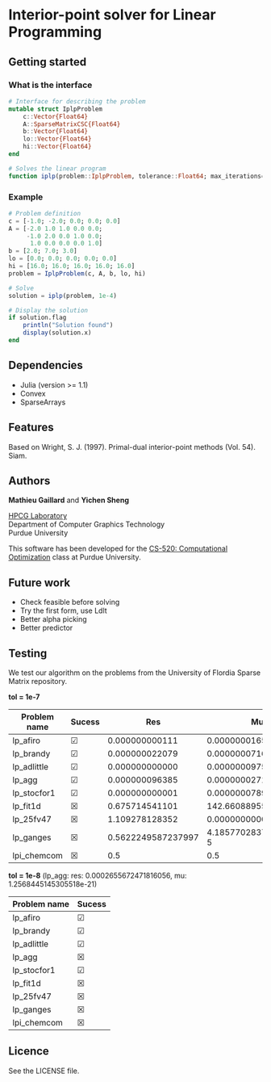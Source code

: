 Interior-point solver for Linear Programming
============================================

## Getting started

### What is the interface
```Julia
# Interface for describing the problem
mutable struct IplpProblem
    c::Vector{Float64}
    A::SparseMatrixCSC{Float64}
    b::Vector{Float64}
    lo::Vector{Float64}
    hi::Vector{Float64}
end

# Solves the linear program
function iplp(problem::IplpProblem, tolerance::Float64; max_iterations=100)
```
### Example
```Julia
# Problem definition
c = [-1.0; -2.0; 0.0; 0.0; 0.0]
A = [-2.0 1.0 1.0 0.0 0.0;
     -1.0 2.0 0.0 1.0 0.0;
      1.0 0.0 0.0 0.0 1.0]
b = [2.0; 7.0; 3.0]
lo = [0.0; 0.0; 0.0; 0.0; 0.0]
hi = [16.0; 16.0; 16.0; 16.0; 16.0]
problem = IplpProblem(c, A, b, lo, hi)

# Solve
solution = iplp(problem, 1e-4)

# Display the solution
if solution.flag
    println("Solution found")
    display(solution.x)
end
```

## Dependencies

- Julia (version >= 1.1)
- Convex
- SparseArrays

## Features
Based on Wright, S. J. (1997). Primal-dual interior-point methods (Vol. 54). Siam.

## Authors
**Mathieu Gaillard** and **Yichen Sheng**

[HPCG Laboratory](http://hpcg.purdue.edu/)  
Department of Computer Graphics Technology  
Purdue University

This software has been developed for the [CS-520: Computational Optimization](https://www.cs.purdue.edu/homes/dgleich/cs520-2019) class at Purdue University.

## Future work

- Check feasible before solving
- Try the first form, use Ldlt
- Better alpha picking
- Better predictor 

## Testing
We test our algorithm on the problems from the University of Flordia Sparse Matrix repository.

**tol = 1e-7**

| Problem name  |     Sucess    |     Res           |       Mu                  | Iteration |
| ------------- | ------------- |------------       | ---------------           | --------- |
| lp_afiro      | &#x2611;      |0.000000000111     | 0.000000016570            | N/A       |
| lp_brandy     | &#x2611;      |0.000000022079     | 0.000000071644            | N/A       |
| lp_adlittle   | &#x2611;      |0.000000000000     | 0.000000097575            | N/A       |
| lp_agg        | &#x2611;      |0.000000096385     | 0.000000027158            | N/A       |
| lp_stocfor1   | &#x2611;      |0.000000000001     | 0.000000078902            | N/A       |
| lp_fit1d      | &#x2612;      |0.675714541101     | 142.660889550226          | N/A       |
| lp_25fv47     | &#x2612;      |1.109278128352     | 0.000000000000            | N/A       |
| lp_ganges     | &#x2612;      |0.5622249587237997 | 4.1857702837761206e-5     | N/A       |
| lpi_chemcom   | &#x2612;      |0.5                | 0.5                       | N/A       |

**tol = 1e-8** (lp_agg: res: 0.0002655672471816056, mu: 1.2568445145305518e-21)

| Problem name  |     Sucess    |
| ------------- | ------------- |
| lp_afiro      | &#x2611;      |
| lp_brandy     | &#x2611;      |
| lp_adlittle   | &#x2611;      |
| lp_agg        | &#x2612;      |
| lp_stocfor1   | &#x2611;      |
| lp_fit1d      | &#x2612;      |
| lp_25fv47     | &#x2612;      |
| lp_ganges     | &#x2612;      |
| lpi_chemcom   | &#x2612;      |

## Licence
See the LICENSE file.
